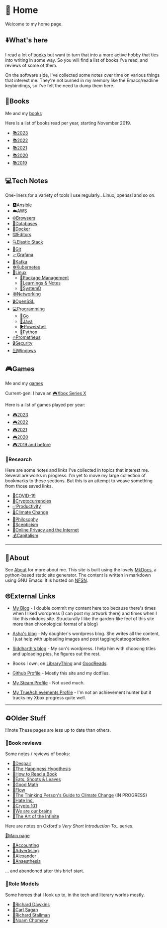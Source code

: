# 🏡 Home

Welcome to my home page.

## ⬇️What's here

I read a lot of [books](books/index.md) but want to turn that into a
more active hobby that ties into writing in some way. So you will find
a list of books I've read, and reviews of some of them.

On the software side, I've collected some notes over time on various
things that interest me. They're not burned in my memory like the
Emacs/readline keybindings, so I've felt the need to dump them here.

## 📖Books

Me and my [books](books/index.md)

Here is a list of books read per year, starting November 2019.

- [📚2023](books/2023.md)
- [📚2022](books/2022.md)
- [📚2021](books/2021.md)
- [📚2020](books/2020.md)
- [📚2019](books/2019.md)

## 💻Tech Notes

One-liners for a variety of tools I use regularly.. Linux, openssl and
so on.

- [🅰️Ansible](notes/ansible.md)
- [☁️AWS](notes/aws.md)
- [🌐Browsers](notes/browsers.md)
- [💾Databases](notes/databases.md)
- [🐋Docker](notes/docker.md)
- [⌨️Editors](notes/editors.md)
- [🔍Elastic Stack](notes/elastic.md)
- [💾Git](notes/git.md)
- [📈Grafana](notes/grafana.md)
- [🐞Kafka](notes/kafka.md)
- [☸️Kubernetes](notes/k8s.md)
- [🐧Linux](notes/linux/index.md)
    - [🐧Package Management](notes/linux/package-management.md)
    - [🐧Learnings & Notes](notes/linux/learnings-and-notes.md)
    - [🐧SystemD](notes/linux/systemd.md)
- [🕸️Networking](notes/networking.md)
- [🔒OpenSSL](notes/openssl.md)
- [💻Programming](notes/programming/index.md)
    - [🐹Go](notes/programming/go.md)
    - [🍵Java](notes/programming/java.md)
    - [▶️Powershell](notes/programming/powershell.md)
    - [🐍Python](notes/programming/python.md)
- [🔥Prometheus](notes/prometheus.md)
- [🔒Security](notes/security.md)
- [🪟Windows](notes/windows.md)

## 🎮Games

Me and my [games](games/index.md)

Current-gen: I have an [🎮Xbox Series X](games/xbox.md)

Here is a list of games played per year:

- [🎮2023](games/2023.md)
- [🎮2022](games/2022.md)
- [🎮2021](games/2021.md)
- [🎮2020](games/2020.md)
- [🎮2019 and before](games/2019-and-before.md)

### 🏫Research

Here are some notes and links I've collected in topics that interest me. Several
are works in progress: I'm yet to move my large collection of bookmarks to these
sections. But this is an attempt to weave something from those saved links.

- [🦠COVID-19](research/covid-19.md)
- [💸Cryptocurrencies](research/cryptocurrencies.md)
- [✅Productivity](research/productivity.md)
- [🌡️Climate Change](research/climate-change.md)
- [💭Philosophy](research/philosophy.md)
- [💭Scepticism](research/scepticism.md)
- [🔏Online Privacy and the Internet](research/privacy-internet.md)
- [💰Capitalism](research/capitalism.md)

---

## 🐧About

See [About](about.md) for more about me. This site is built using the
lovely [MkDocs](http://www.mkdocs.org), a python-based static site
generator. The content is written in markdown using GNU Emacs. It is
hosted on [NFSN](https://nearlyfreespeech.net).

## 🌐External Links

- [My Blog](https://arunsrin.wordpress.com) - I double commit my content here too because there's times when
  I liked wordpress (I can post my artwork there) and times when I like this mkdocs site.
  Structurally I like the garden-like feel of this site more than chronological format of  a blog)

- [Asha's blog](https://pinkwedelia.wordpress.com) - My daughter's wordpress blog. She
writes all the content, I just help with uploading images and post
tagging/cateogorization.

- [Siddharth's blog](https://astrogrug.wordpress.com) - My son's wordpress. I help
him with choosing titles and uploading pics, he figures out the rest.

- Books I own, on [LibraryThing](https://www.librarything.com/catalog/indeliblestamp) and [GoodReads](https://www.goodreads.com/user/show/103052357-arun-s).

- [Github Profile](https://github.com/arunsrin/) - Mostly this site and my dotfiles.

- [My Steam Profile](https://steamcommunity.com/id/indeliblestamp) - Not used much.

- [My TrueAchievements
Profile](https://www.trueachievements.com/gamer/arunsrin) - I'm not an
achievement hunter but it tracks my Xbox progress quite well.

---

## ♻️Older Stuff

!!!note
    These pages are less up to date than others. 

### 📝Book reviews

Some notes / reviews of books:

- [📝Despair](books/reviews/despair.md)
- [📝The Happiness Hypothesis](books/reviews/happiness.md)
- [📝How to Read a Book](books/reviews/how-to-read-a-book.md)
- [📝Eats, Shoots & Leaves](books/reviews/eats-shoots-leaves.md)
- [📝Good Math](books/reviews/good-math.md)
- [📝Flow](books/reviews/flow.md)
- [📝The Thinking Person's Guide to Climate Change](books/reviews/thinking-climate-change.md) (IN PROGRESS)
- [📝Hate Inc.](books/reviews/hate-inc.md)
- [📝Crypto 101](books/reviews/crypto101.md)
- [📝We are our brains](books/reviews/we-are-our-brains.md)
- [📝The Art of the Infinite](books/reviews/the-art-of-the-infinite.md)

Here are notes on Oxford's *Very Short Introduction To..* series.

[📃Main page](books/intro/index.md)

- [📃Accounting](books/intro/accounting.md)
- [📃Advertising](books/intro/advertising.md)
- [📃Alexander](books/intro/alexander.md)
- [📃Anaesthesia](books/intro/anaesthesia.md)

... and abandoned after this brief start.

### 🦸Role Models

Some heroes that I look up to, in the tech and literary worlds mostly.

- [🧬Richard Dawkins](heroes/dawkins.md)
- [🌌Carl Sagan](heroes/sagan.md)
- [🐧Richard Stallman](heroes/stallman.md)
- [💭Noam Chomsky](heroes/chomsky.md)

